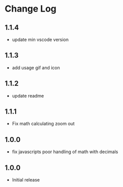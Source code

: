 # Change Log

## 1.1.4
- update min vscode version

## 1.1.3
- add usage gif and icon

## 1.1.2
- update readme

## 1.1.1
- Fix math calculating zoom out

## 1.0.0
- fix javascripts poor handling of math with decimals

## 1.0.0
- Initial release
